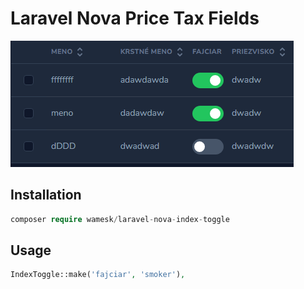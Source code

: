 # Laravel Nova Price Tax Fields

<img alt="preview" src="img.png">

## Installation

``` php
composer require wamesk/laravel-nova-index-toggle
```

## Usage
``` php
IndexToggle::make('fajciar', 'smoker'),
```


